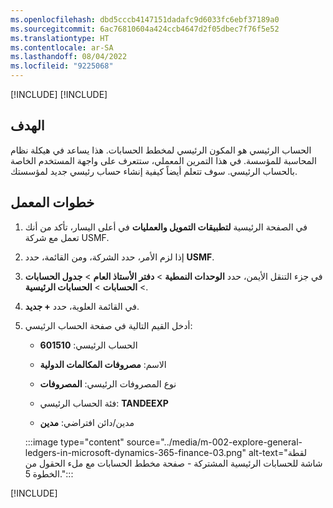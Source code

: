 ```yaml
---
ms.openlocfilehash: dbd5cccb4147151dadafc9d6033fc6ebf37189a0
ms.sourcegitcommit: 6ac76810604a424ccb4647d2f05dbec7f76f5e52
ms.translationtype: HT
ms.contentlocale: ar-SA
ms.lasthandoff: 08/04/2022
ms.locfileid: "9225068"
---
```

[!INCLUDE[](../../../includes/unit-banner.md)]
[!INCLUDE[](../../../includes/accessing-labs.md)]

## <a name="objective"></a>الهدف

الحساب الرئيسي هو المكون الرئيسي لمخطط الحسابات. هذا يساعد في هيكلة نظام المحاسبة للمؤسسة. في هذا التمرين المعملي، ستتعرف على واجهة المستخدم الخاصة بالحساب الرئيسي. سوف تتعلم أيضاً كيفية إنشاء حساب رئيسي جديد لمؤسستك.

## <a name="lab-steps"></a>خطوات المعمل

1. في الصفحة الرئيسية **لتطبيقات التمويل والعمليات** في أعلى اليسار، تأكد من أنك تعمل مع شركة USMF.

2. إذا لزم الأمر، حدد الشركة، ومن القائمة، حدد **USMF**.

3. في جزء التنقل الأيمن، حدد **الوحدات النمطية** > **دفتر الأستاذ العام** > **جدول الحسابات** > **الحسابات** > **الحسابات الرئيسية**.

4. في القائمة العلوية، حدد **+ جديد**.

5. أدخل القيم التالية في صفحة الحساب الرئيسي:

    - الحساب الرئيسي: **601510**

    - الاسم: **مصروفات المكالمات الدولية**

    - نوع المصروفات الرئيسي: **المصروفات**

    - فئة الحساب الرئيسي‬: **TANDEEXP**

    - مدين/دائن افتراضي: **مدين‬**
    
    :::image type="content" source="../media/m-002-explore-general-ledgers-in-microsoft-dynamics-365-finance-03.png" alt-text="لقطة شاشة للحسابات الرئيسية المشتركة - صفحة مخطط الحسابات مع ملء الحقول من الخطوة 5.":::
   
[!INCLUDE[](../../../includes/standalone-lab-end.md)]

